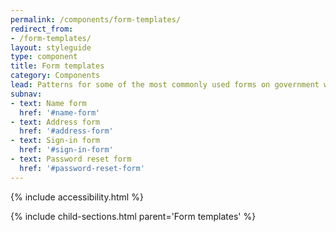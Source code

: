 ```yaml
---
permalink: /components/form-templates/
redirect_from:
- /form-templates/
layout: styleguide
type: component
title: Form templates
category: Components
lead: Patterns for some of the most commonly used forms on government websites
subnav:
- text: Name form
  href: '#name-form'
- text: Address form
  href: '#address-form'
- text: Sign-in form
  href: '#sign-in-form'
- text: Password reset form
  href: '#password-reset-form'
---
```


{% include accessibility.html %}

{% include child-sections.html parent='Form templates' %}
